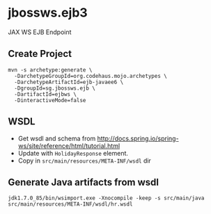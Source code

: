 # jbossws.ejb3
JAX WS EJB Endpoint

## Create Project
    mvn -s archetype:generate \
      -DarchetypeGroupId=org.codehaus.mojo.archetypes \
      -DarchetypeArtifactId=ejb-javaee6 \
      -DgroupId=sg.jbossws.ejb \
      -DartifactId=ejbws \
      -DinteractiveMode=false

## WSDL
  * Get wsdl and schema from <http://docs.spring.io/spring-ws/site/reference/html/tutorial.html>
  * Update with `HolidayResponse` element.
  * Copy in `src/main/resources/META-INF/wsdl` dir

## Generate Java artifacts from wsdl

    jdk1.7.0_85/bin/wsimport.exe -Xnocompile -keep -s src/main/java src/main/resources/META-INF/wsdl/hr.wsdl
